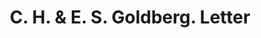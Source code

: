 ---
doi: 10.7916/D8155V3N
date_other: '1905'
date_other_textual: '1905'
form: correspondence
genre:
- Letters (correspondence)
name:
- C. H. & E. S. Goldberg
object_in_context_url: https://biggert.cul.columbia.edu/items/view/ave_biggert_00963
subject_hierarchical_geographic:
- New York, New York, United States
subject_name:
- C. H. & E. S. Goldberg
title: C. H. & E. S. Goldberg. Letter
sort_title: C. H. & E. S. Goldberg. Letter
call_number: ave_biggert_00963
coordinates:
- 40.71277777777778,-74.00583333333333
pid: ave_biggert_00963
identifiers: ave_biggert_00963
thumbnail: https://derivativo-3.library.columbia.edu/iiif/2/ldpd:344482/full/!256,256/0/native.jpg
permalink: /biggert/ave_biggert_00963/
layout: iiif-image-page
---